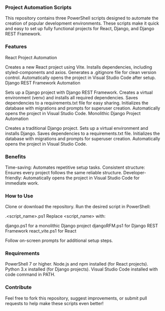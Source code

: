 ### Project Automation Scripts
This repository contains three PowerShell scripts designed to automate the creation of popular development environments. 
These scripts make it quick and easy to set up fully functional projects for React, Django, and Django REST Framework.
### Features
React Project Automation

Creates a new React project using Vite.
Installs dependencies, including styled-components and axios.
Generates a .gitignore file for clean version control.
Automatically opens the project in Visual Studio Code after setup.
Django REST Framework Automation

Sets up a Django project with Django REST Framework.
Creates a virtual environment (venv) and installs all required dependencies.
Saves dependencies to a requirements.txt file for easy sharing.
Initializes the database with migrations and prompts for superuser creation.
Automatically opens the project in Visual Studio Code.
Monolithic Django Project Automation

Creates a traditional Django project.
Sets up a virtual environment and installs Django.
Saves dependencies to a requirements.txt file.
Initializes the database with migrations and prompts for superuser creation.
Automatically opens the project in Visual Studio Code.

### Benefits
Time-saving: Automates repetitive setup tasks.
Consistent structure: Ensures every project follows the same reliable structure.
Developer-friendly: Automatically opens the project in Visual Studio Code for immediate work.

### How to Use
Clone or download the repository.
Run the desired script in PowerShell:

.\<script_name>.ps1
Replace <script_name> with:

django.ps1 for a monolithic Django project
djangoRFM.ps1 for Django REST Framework
react_vite.ps1 for React

Follow on-screen prompts for additional setup steps.

### Requirements
PowerShell 7 or higher.
Node.js and npm installed (for React projects).
Python 3.x installed (for Django projects).
Visual Studio Code installed with code command in PATH.

### Contribute
Feel free to fork this repository, suggest improvements, or submit pull requests to help make these scripts even better!
